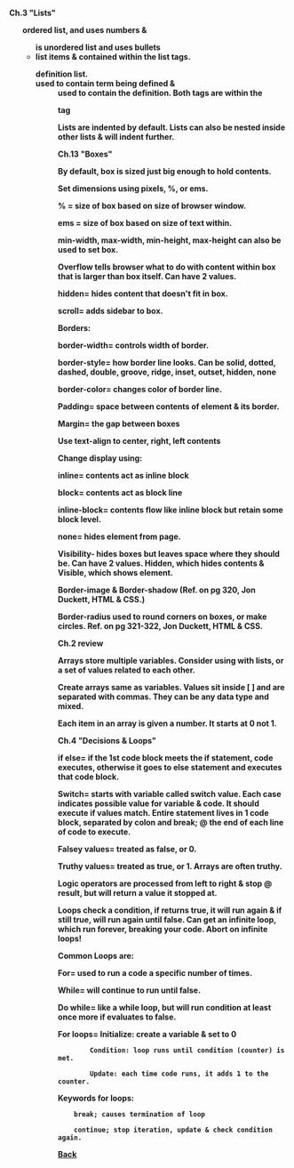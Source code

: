 <b>Ch.3 "Lists"

<ol> ordered list, and uses numbers & <ul> is unordered list and uses bullets

<li> list items & contained within the list tags.

<dl> definition list.

<dt> used to contain term being defined & <dd> used to contain the definition. Both tags are within the <dl> tag

Lists are indented by default. Lists can also be nested inside other lists & will indent further.


<b>Ch.13 "Boxes"

By default, box is sized just big enough to hold contents.

Set dimensions using pixels, %, or ems.

% = size of box based on size of browser window.

ems = size of box based on size of text within.

min-width, max-width, min-height, max-height can also be used to set box.

Overflow tells browser what to do with content within box that is larger than box itself. Can have 2 values.

hidden= hides content that doesn't fit in box.

scroll= adds sidebar to box.

Borders:

border-width= controls width of border.

border-style= how border line looks. Can be solid, dotted, dashed, double, groove, ridge, inset, outset, hidden, none

border-color= changes color of border line.

Padding= space between contents of element & its border.

Margin= the gap between boxes

Use text-align to center, right, left contents

Change display using:

inline= contents act as inline block

block= contents act as block line

inline-block= contents flow like inline block but retain some block level.

none= hides element from page.

Visibility- hides boxes but leaves space where they should be. Can have 2 values. Hidden, which hides contents & Visible, which shows element.

Border-image & Border-shadow (Ref. on pg 320, Jon Duckett, HTML & CSS.)

Border-radius used to round corners on boxes, or make circles. Ref. on pg 321-322, Jon Duckett, HTML & CSS.

<b>Ch.2 review

Arrays store multiple variables. Consider using with lists, or a set of values related to each other.

Create arrays same as variables. Values sit inside [ ] and are separated with commas. They can be any data type and mixed.

Each item in an array is given a number. It starts at <b>0 not 1.

<b>Ch.4 "Decisions & Loops"

if else= if the 1st code block meets the if statement, code executes, otherwise it goes to else statement and executes that code block.

Switch= starts with variable called switch value. Each case indicates possible value for variable & code. It should execute if values match. Entire statement lives in 1 code block, separated by colon and break; @ the end of each line of code to execute.

Falsey values= treated as false, or 0.

Truthy values= treated as true, or 1. Arrays are often truthy.

Logic operators are processed from left to right & stop @ result, but will return a value it stopped at.

Loops check a condition, if returns true, it will run again & if still true, will run again until false. Can get an infinite loop, which run forever, breaking your code. Abort on infinite loops!

Common Loops are:

For= used to run a code a specific number of times.

While= will continue to run until false.

Do while= like a while loop, but will run condition at least once more if evaluates to false.

For loops= Initialize: create a variable & set to 0

            Condition: loop runs until condition (counter) is met.

            Update: each time code runs, it adds 1 to the counter.

Keywords for loops:

        break; causes termination of loop

        continue; stop iteration, update & check condition again.

<a href = "https://github.com/scottie-l/reading-notes/blob/main/reading-notes-201/README.md">Back</a>
